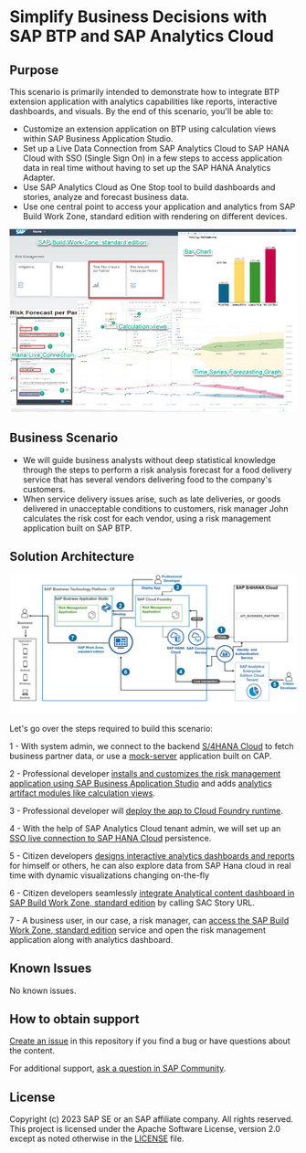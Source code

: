 # Simplify Business Decisions with SAP BTP and SAP Analytics Cloud
<!-- Please include descriptive title -->

<!--- Register repository https://api.reuse.software/register, then add REUSE badge:
[![REUSE status](https://api.reuse.software/badge/github.com/SAP-samples/btp-sac-forecast)](https://api.reuse.software/info/github.com/SAP-samples/btp-sac-forecast)
-->

## Purpose

This scenario is primarily intended to demonstrate how to integrate BTP extension application with analytics capabilities like reports, interactive dashboards, and visuals.
By the end of this scenario, you'll be able to:
*	Customize an extension application on BTP using calculation views within SAP Business Application Studio.
*	Set up a Live Data Connection from SAP Analytics Cloud to SAP HANA Cloud with SSO (Single Sign On) in a few steps to access application data in real time without having to set up the SAP HANA Analytics Adapter.
*	Use SAP Analytics Cloud as One Stop tool to build dashboards and stories, analyze and forecast business data.
*	Use one central point to access your application and analytics from SAP Build Work Zone, standard edition with rendering on different devices.

![Scenario Overview](scenario-overview.jpg)

## Business Scenario

* We will guide business analysts without deep statistical knowledge through the steps to perform a risk analysis forecast for a food delivery service that has several vendors delivering food to the company's customers.
* When service delivery issues arise, such as late deliveries, or goods delivered in unacceptable conditions to customers, risk manager John calculates the risk cost for each vendor, using a risk management application built on SAP BTP.

## Solution Architecture

 ![Solution Architecture](solution-architecture.jpg)
 
Let's go over the steps required to build this scenario:

1 - With system admin, we connect to the backend [S/4HANA Cloud](https://github.com/Kaderde/btp-sac-forecast/tree/main/documentation/prepare/s4hana-cloud-to-btp-connectivity) to fetch business partner data, or use a [mock-server](https://github.com/Kaderde/btp-sac-forecast/tree/main/documentation/set-up/install-mock-server) application built on CAP.

2 - Professional developer [installs and customizes the risk management application using SAP Business Application Studio](https://github.com/Kaderde/btp-sac-forecast/tree/main/documentation/develop/open-app-in-BAS) and adds [analytics artifact modules like calculation views](https://github.com/Kaderde/btp-sac-forecast/tree/main/documentation/develop/add-calc-view).

3 - Professional developer will [deploy the app to Cloud Foundry runtime](https://github.com/Kaderde/btp-sac-forecast/tree/main/documentation/develop/deploy-application-cf).

4 - With the help of SAP Analytics Cloud tenant admin, we will set up an [SSO live connection to SAP HANA Cloud](https://github.com/Kaderde/btp-sac-forecast/tree/main/documentation/develop/create-live-conn) persistence.

5 - Citizen developers [designs interactive analytics dashboards and reports](https://github.com/Kaderde/btp-sac-forecast/tree/main/documentation/develop/create-story-sac) for himself or others, he can also explore data from SAP Hana cloud in real time with dynamic visualizations changing on-the-fly

6 - Citizen developers seamlessly [integrate Analytical content dashboard in SAP Build Work Zone, standard edition](./documentation/develop/integrate-story-SBWZ) by calling SAC Story URL.

7 - A business user, in our case, a risk manager, can [access the SAP Build Work Zone, standard edition](https://github.com/Kaderde/btp-sac-forecast/tree/main/documentation/develop/integrate-story-SBWZ) service and open the risk management application along with analytics dashboard.

## Known Issues
No known issues.

## How to obtain support
[Create an issue](https://github.com/SAP-samples/btp-sac-forecast/issues) in this repository if you find a bug or have questions about the content.
 
For additional support, [ask a question in SAP Community](https://answers.sap.com/questions/ask.html).

## License
Copyright (c) 2023 SAP SE or an SAP affiliate company. All rights reserved. This project is licensed under the Apache Software License, version 2.0 except as noted otherwise in the [LICENSE](LICENSE) file.

